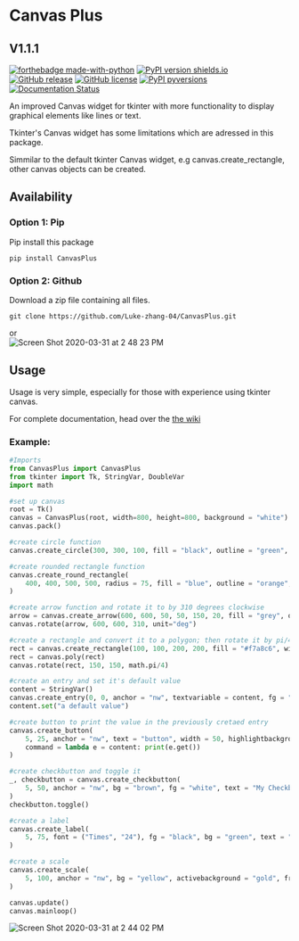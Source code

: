 # Canvas Plus #
## V1.1.1 ##
[![forthebadge made-with-python](http://ForTheBadge.com/images/badges/made-with-python.svg)](https://www.python.org/)
[![PyPI version shields.io](https://img.shields.io/pypi/v/CanvasPlus.svg)](https://pypi.python.org/pypi/CanvasPlus/)
[![GitHub release](https://img.shields.io/github/release/Luke-zhang-04/CanvasPlus)](https://GitHub.com/Luke-zhang-04/CanvasPlus/releases/)
[![GitHub license](https://img.shields.io/github/license/Luke-zhang-04/CanvasPlus)](https://github.com/Luke-zhang-04/CanvasPlus/blob/master/LICENSE)
[![PyPI pyversions](https://img.shields.io/pypi/pyversions/CanvasPlus.svg)](https://pypi.python.org/pypi/CanvasPlus/)
[![Documentation Status](https://readthedocs.org/projects/canvasplus/badge/?version=latest)](https://canvasplus.readthedocs.io/en/latest/?badge=latest)

An improved Canvas widget for tkinter with more functionality to display graphical elements like lines or text. 

Tkinter's Canvas widget has some limitations which are adressed in this package.

Simmilar to the default tkinter Canvas widget, e.g canvas.create_rectangle, other canvas objects can be created.

## Availability ##
### Option 1: Pip ###
Pip install this package
```
pip install CanvasPlus
```
### Option 2: Github ###
Download a zip file containing all files.
```
git clone https://github.com/Luke-zhang-04/CanvasPlus.git
```
or<br/>
![Screen Shot 2020-03-31 at 2 48 23 PM](https://user-images.githubusercontent.com/55749227/78063759-b4766700-735e-11ea-8ba7-6cfe3b72bcb0.png)

## Usage ##
Usage is very simple, especially for those with experience using tkinter canvas.

For complete documentation, head over the [the wiki](https://github.com/Luke-zhang-04/CanvasPlus/wiki)

### Example: ###
```python
#Imports
from CanvasPlus import CanvasPlus
from tkinter import Tk, StringVar, DoubleVar
import math

#set up canvas
root = Tk()
canvas = CanvasPlus(root, width=800, height=800, background = "white")
canvas.pack()

#create circle function
canvas.create_circle(300, 300, 100, fill = "black", outline = "green", width = 3)

#create rounded rectangle function
canvas.create_round_rectangle(
    400, 400, 500, 500, radius = 75, fill = "blue", outline = "orange", width = 5
)   

#create arrow function and rotate it to by 310 degrees clockwise
arrow = canvas.create_arrow(600, 600, 50, 50, 150, 20, fill = "grey", outline = "black")
canvas.rotate(arrow, 600, 600, 310, unit="deg")

#create a rectangle and convert it to a polygon; then rotate it by pi/4 radians (45 degrees)
rect = canvas.create_rectangle(100, 100, 200, 200, fill = "#f7a8c6", width = 0)
rect = canvas.poly(rect)
canvas.rotate(rect, 150, 150, math.pi/4)

#create an entry and set it's default value
content = StringVar()
canvas.create_entry(0, 0, anchor = "nw", textvariable = content, fg = "blue", bg = "gold")
content.set("a default value")

#create button to print the value in the previously cretaed entry
canvas.create_button(
    5, 25, anchor = "nw", text = "button", width = 50, highlightbackground = "red",
    command = lambda e = content: print(e.get())
)

#create checkbutton and toggle it
_, checkbutton = canvas.create_checkbutton(
    5, 50, anchor = "nw", bg = "brown", fg = "white", text = "My Checkbutton"
)
checkbutton.toggle()

#create a label
canvas.create_label(
    5, 75, font = ("Times", "24"), fg = "black", bg = "green", text = "Hello World!", anchor = "nw"
)

#create a scale
canvas.create_scale(
    5, 100, anchor = "nw", bg = "yellow", activebackground = "gold", from_ = 0, to = 100
)

canvas.update()
canvas.mainloop()
```

![Screen Shot 2020-03-31 at 2 44 02 PM](https://user-images.githubusercontent.com/55749227/78063360-12567f00-735e-11ea-8b4e-066e9e681a92.png)